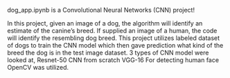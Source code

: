 dog_app.ipynb is a Convolutional Neural Networks (CNN) project! 

In this project, given an image of a dog, the algorithm will identify an estimate of the canine’s breed. If supplied an image of a human, the code will identify the resembling dog breed. This project utilizes labeled dataset of dogs to train the CNN model which then gave prediction what kind of the breed the dog is in the test image dataset. 3 types of CNN model were looked at, 
Resnet-50
CNN from scratch
VGG-16
For detecting human face OpenCV was utilized.
